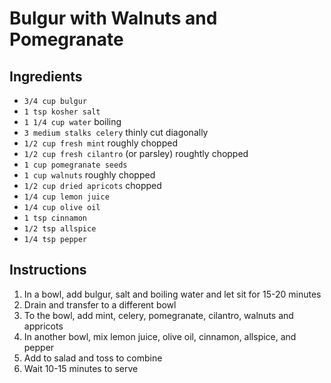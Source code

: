 # Bulgur with Walnuts and Pomegranate

## Ingredients

- `3/4 cup bulgur`
- `1 tsp kosher salt`
- `1 1/4 cup water` boiling
- `3 medium stalks celery` thinly cut diagonally
- `1/2 cup fresh mint` roughly chopped
- `1/2 cup fresh cilantro` (or parsley) roughtly chopped
- `1 cup pomegranate seeds`
- `1 cup walnuts` roughly chopped
- `1/2 cup dried apricots` chopped
- `1/4 cup lemon juice`
- `1/4 cup olive oil`
- `1 tsp cinnamon`
- `1/2 tsp allspice`
- `1/4 tsp pepper`

## Instructions

1. In a bowl, add bulgur, salt and boiling water and let sit for 15-20 minutes
1. Drain and transfer to a different bowl
1. To the bowl, add mint, celery, pomegranate, cilantro, walnuts and appricots
1. In another bowl, mix lemon juice, olive oil, cinnamon, allspice, and pepper
1. Add to salad and toss to combine
1. Wait 10-15 minutes to serve